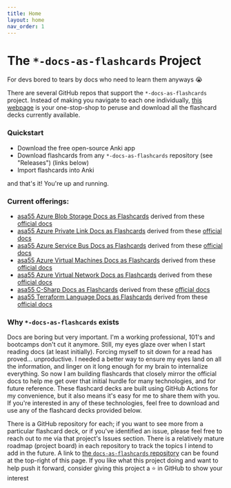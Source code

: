 ```yaml
---
title: Home
layout: home
nav_order: 1
---
```


# The `*-docs-as-flashcards` Project

For devs bored to tears by docs who need to learn them anyways 😭

There are several GitHub repos that support the `*-docs-as-flashcards` project. Instead of making you navigate to each one individually, [this webpage](https://asa55.github.io/docs-as-flashcards/) is your one-stop-shop to peruse and download all the flashcard decks currently available.

### Quickstart

- Download the free open-source Anki app
- Download flashcards from any `*-docs-as-flashcards` repository (see "Releases") (links below)
- Import flashcards into Anki

and that's it! You're up and running.

### Current offerings:

- [asa55 Azure Blob Storage Docs as Flashcards](https://github.com/asa55/azure-blob-storage-docs-as-flashcards/releases) derived from these [official docs](https://learn.microsoft.com/azure/storage/blobs/)
- [asa55 Azure Private Link Docs as Flashcards](https://github.com/asa55/azure-private-link-docs-as-flashcards/releases) derived from these [official docs](https://learn.microsoft.com/en-us/azure/private-link/)
- [asa55 Azure Service Bus Docs as Flashcards](https://github.com/asa55/azure-service-bus-docs-as-flashcards/releases) derived from these [official docs](https://learn.microsoft.com/azure/service-bus-messaging/)
- [asa55 Azure Virtual Machines Docs as Flashcards](https://github.com/asa55/azure-virtual-machines-docs-as-flashcards/releases) derived from these [official docs](https://learn.microsoft.com/azure/virtual-machines/)
- [asa55 Azure Virtual Network Docs as Flashcards](https://github.com/asa55/azure-virtual-network-docs-as-flashcards/releases) derived from these [official docs](https://learn.microsoft.com/azure/virtual-network/)
- [asa55 C-Sharp Docs as Flashcards](https://github.com/asa55/c-sharp-docs-as-flashcards/releases) derived from these [official docs](https://learn.microsoft.com/en-us/dotnet/csharp/)
- [asa55 Terraform Language Docs as Flashcards](https://github.com/asa55/terraform-language-docs-as-flashcards/releases) derived from these [official docs](https://developer.hashicorp.com/terraform/language)

### Why `*-docs-as-flashcards` exists

Docs are boring but very important. I'm a working professional, 101's and bootcamps don't cut it anymore. Still, my eyes glaze over when I start reading docs (at least initially). Forcing myself to sit down for a read has proved... unproductive. I needed a better way to ensure my eyes land on all the information, and linger on it long enough for my brain to internalize everything. So now I am building flashcards that closely mirror the official docs to help me get over that initial hurdle for many technologies, and for future reference. These flashcard decks are built using GitHub Actions for my convenience, but it also means it's easy for me to share them with you. If you're interested in any of these technologies, feel free to download and use any of the flashcard decks provided below.

There is a GitHub repository for each; if you want to see more from a particular flashcard deck, or if you've identified an issue, please feel free to reach out to me via that project's Issues section. There is a relatively mature roadmap (project board) in each repository to track the topics I intend to add in the future. A link to [the `docs-as-flashcards` repository](https://github.com/asa55/docs-as-flashcards) can be found at the top-right of this page. If you like what this project doing and want to help push it forward, consider giving this project a ⭐ in GitHub to show your interest
